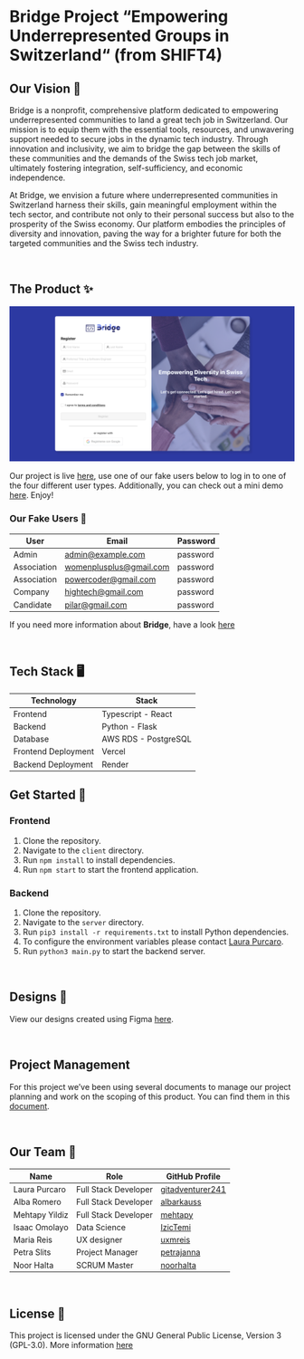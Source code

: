 # Bridge Project “Empowering Underrepresented Groups in Switzerland“ (from SHIFT4)


## Our Vision 🔭
Bridge is a nonprofit, comprehensive platform dedicated to empowering underrepresented communities to land a great tech job in Switzerland. Our mission is to equip them with the essential tools, resources, and unwavering support needed to secure jobs in the dynamic tech industry. Through innovation and inclusivity, we aim to bridge the gap between the skills of these communities and the demands of the Swiss tech job market, ultimately fostering integration, self-sufficiency, and economic independence. 

At Bridge, we envision a future where underrepresented communities in Switzerland harness their skills, gain meaningful employment within the tech sector, and contribute not only to their personal success but also to the prosperity of the Swiss economy. Our platform embodies the principles of diversity and innovation, paving the way for a brighter future for both the targeted communities and the Swiss tech industry.

<br/>

## The Product ✨


<img src="https://github.com/WomenPlusPlus/deploy-impact-23-shift-4/blob/40e54d165419c74591766a5524895a0e84251b70/docs/registration.png" alt="Registration Page" title="Registration Page">

Our project is live [here](https://banana-builders-client.vercel.app/login), use one of our fake users below to log in to one of the four different user types. Additionally, you can check out a mini demo [here](https://github.com/WomenPlusPlus/deploy-impact-23-shift-4/blob/b2e869c950d9a41852ea18d415f8bda5944f78fd/docs/bridge_demo.mov). Enjoy! 

### Our Fake Users 👋

| User            | Email                |Password                              |
|-----------------|----------------------|-----------------------------------------------|
| Admin           | admin@example.com    | password                                      |
| Association     | womenplusplus@gmail.com  | password                                 |
| Association     | powercoder@gmail.com   | password                                  |
| Company         | hightech@gmail.com   | password                                      |
| Candidate       | pilar@gmail.com   | password                                      |

If you need more information about <strong>Bridge</strong>, have a look [here](https://docs.google.com/document/d/1SgxhBTtP8NLEbjmiU8yIhVjThqP6COvYSvfA30Ya708/edit#heading=h.fyr85lvvkk74)

<br/>

## Tech Stack 🖥️

| Technology        | Stack                                             |
|-------------------|---------------------------------------------------|
| Frontend          | Typescript - React                                |
| Backend           | Python - Flask                                    |
| Database          | AWS RDS - PostgreSQL                              |
| Frontend Deployment | Vercel                                          |
| Backend Deployment | Render                                           |


## Get Started 🚀

### Frontend

1. Clone the repository.
2. Navigate to the `client` directory.
3. Run `npm install` to install dependencies.
4. Run `npm start` to start the frontend application.

### Backend

1. Clone the repository.
2. Navigate to the `server` directory.
3. Run `pip3 install -r requirements.txt` to install Python dependencies.
4. To configure the environment variables please contact [Laura Purcaro](https://github.com/gitadventurer241).
5. Run `python3 main.py` to start the backend server.

<br/>

## Designs 🎨

View our designs created using Figma [here](https://www.figma.com/file/GabIGkFDgeU7GrXLqDsT9T/Shift?type=design&mode=design&t=HVz8AfCQZmmdwH4S-0).

<br/>

## Project Management

For this project we’ve been using several documents to manage our project planning and work on the scoping of this product. You can find them in this [document](https://docs.google.com/spreadsheets/d/1hzz15suqxdaHOBzxK2cfyZGQXQ_WvPOjfTUn_2UfRZg/edit).

<br/>

## Our Team 👥

| Name            | Role                | GitHub Profile                                |
|-----------------|---------------------|-----------------------------------------------|
| Laura Purcaro   | Full Stack Developer| [gitadventurer241](https://github.com/gitadventurer241)|
| Alba Romero     | Full Stack Developer| [albarkauss](https://github.com/albarkauss)   |
| Mehtapy Yildiz  | Full Stack Developer| [mehtapy](https://github.com/mehtapy)         |
| Isaac Omolayo   | Data Science        | [IzicTemi](https://github.com/IzicTemi)       |
| Maria Reis      | UX designer         | [uxmreis](https://github.com/uxmreis)         |
| Petra Slits     | Project Manager     | [petrajanna](https://github.com/petrajanna)   |
| Noor Halta      | SCRUM Master        | [noorhalta](https://github.com/noorhalta)     |

<br/>

## License 📃

This project is licensed under the GNU General Public License, Version 3 (GPL-3.0).
More information [here](https://github.com/WomenPlusPlus/deploy-impact-23-shift-4/blob/eef22d8316a0517168e19bb20c0f7c7a3874436a/LICENSE)
